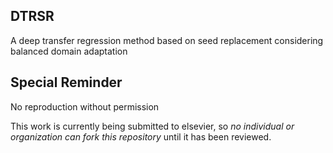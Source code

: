## DTRSR
A deep transfer regression method based on seed replacement considering balanced domain adaptation

## Special Reminder
 No reproduction without permission
 
 This work is currently being submitted to elsevier, so *no individual or organization can fork this repository* until it has been reviewed.
